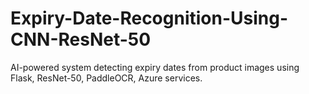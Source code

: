 # Expiry-Date-Recognition-Using-CNN-ResNet-50
AI-powered system detecting expiry dates from product images using Flask, ResNet-50, PaddleOCR, Azure services.

